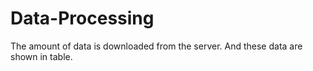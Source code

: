 # Data-Processing
The amount of data is downloaded from the server. And these data are shown in table.
